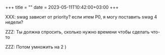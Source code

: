 +++
title = ""
date = 2023-05-11T10:42:00+03:00
+++

XXX: swag зависит от priority? если итем P0, я могу поставить swag 4 недели?

ZZZ: Ты должна спросить, сколько нужно времени чтобы сделать что-то

ZZZ: Потом умножить на 2 )


